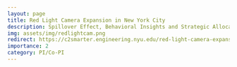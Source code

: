 ```yaml
---
layout: page
title: Red Light Camera Expansion in New York City
description: Spillover Effect, Behavioral Insights and Strategic Allocation
img: assets/img/redlightcam.png
redirect: https://c2smarter.engineering.nyu.edu/red-light-camera-expansion-in-new-york-city-spillover-effect-behavioral-insights-and-strategic-allocation/
importance: 2
category: PI/Co-PI
---
```


